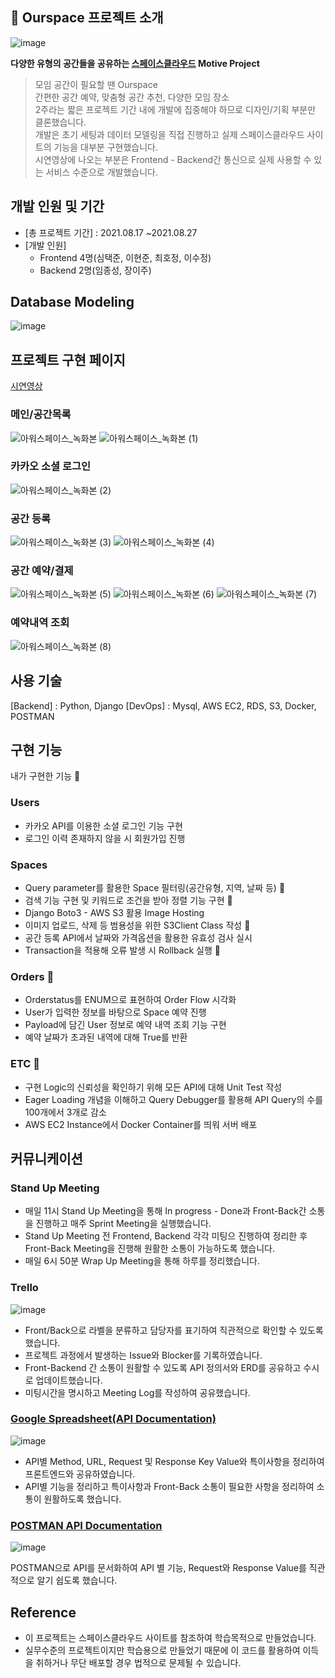 ## 🏢 Ourspace 프로젝트 소개

![image](https://user-images.githubusercontent.com/84963683/136652854-a3acdc49-1684-4134-bcfa-de7396fa173d.png)

**다양한 유형의 공간들을 공유하는 [스페이스클라우드](https://www.spacecloud.kr/) Motive Project**

> 모임 공간이 필요할 땐 Ourspace<br/>
> 간편한 공간 예약, 맞춤형 공간 추천, 다양한 모임 장소<br/>
> 2주라는 짧은 프로젝트 기간 내에 개발에 집중해야 하므로 디자인/기획 부분만 클론했습니다.   
> 개발은 초기 세팅과 데이터 모델링을 직접 진행하고 실제 스페이스클라우드 사이트의 기능을 대부분 구현했습니다.   
> 시연영상에 나오는 부분은 Frontend - Backend간 통신으로 실제 사용할 수 있는 서비스 수준으로 개발했습니다.  
 
## 개발 인원 및 기간
- [총 프로젝트 기간] : 2021.08.17 ~2021.08.27
- [개발 인원] 
  - Frontend 4명(심택준, 이현준, 최호정, 이수정)
  - Backend 2명(임종성, 장이주)

## Database Modeling

![image](https://user-images.githubusercontent.com/84963683/136653023-f4fa0b5c-9a8f-4e52-a2b4-0476a2ee6761.png)

## 프로젝트 구현 페이지

[시연영상](https://www.youtube.com/watch?v=8b4LgFIEaCk&ab_channel=TaekjunSim)

### 메인/공간목록

![아워스페이스_녹화본](https://user-images.githubusercontent.com/84963683/136654713-4d85ac2c-019a-4c26-aa46-ba5a2fe3fc43.gif)
![아워스페이스_녹화본 (1)](https://user-images.githubusercontent.com/84963683/136654768-29398d80-2502-4c9c-bff4-1e36e4f9776f.gif)

### 카카오 소셜 로그인

![아워스페이스_녹화본 (2)](https://user-images.githubusercontent.com/84963683/136654810-232792c4-4ab1-4479-b20e-4baba445abf5.gif)

### 공간 등록 

![아워스페이스_녹화본 (3)](https://user-images.githubusercontent.com/84963683/136654858-dcc7c58f-7455-4145-8633-eaf27da8c526.gif)
![아워스페이스_녹화본 (4)](https://user-images.githubusercontent.com/84963683/136654861-49f0d23a-dbed-4845-b6e9-9f305677c1cc.gif)

### 공간 예약/결제

![아워스페이스_녹화본 (5)](https://user-images.githubusercontent.com/84963683/136654946-c8911a24-fbbe-422e-82f2-3f659b1e71bd.gif)
![아워스페이스_녹화본 (6)](https://user-images.githubusercontent.com/84963683/136654953-d4e67297-a9fa-4f8f-9a65-24b53252a383.gif)
![아워스페이스_녹화본 (7)](https://user-images.githubusercontent.com/84963683/136654956-015f6b32-7792-47d4-b752-450d368125bc.gif)

### 예약내역 조회

![아워스페이스_녹화본 (8)](https://user-images.githubusercontent.com/84963683/136655023-aa7c72ab-4bbd-4dbf-a8ac-88cb196a6024.gif)

## 사용 기술

[Backend] : Python, Django
[DevOps] : Mysql, AWS EC2, RDS, S3, Docker, POSTMAN

## 구현 기능

내가 구현한 기능 🙌

### Users

- 카카오 API를 이용한 소셜 로그인 기능 구현
- 로그인 이력 존재하지 않을 시 회원가입 진행

### Spaces

- Query parameter를 활용한 Space 필터링(공간유형, 지역, 날짜 등) 🙌
- 검색 기능 구현 및 키워드로 조건을 받아 정렬 기능 구현 🙌
- Django Boto3 - AWS S3 활용 Image Hosting 
- 이미지 업로드, 삭제 등 범용성을 위한 S3Client Class 작성 🙌
- 공간 등록 API에서 날짜와 가격옵션을 활용한 유효성 검사 실시
- Transaction을 적용해 오류 발생 시 Rollback 실행 🙌

### Orders 🙌

- Orderstatus를 ENUM으로 표현하여 Order Flow 시각화
- User가 입력한 정보를 바탕으로 Space 예약 진행
- Payload에 담긴 User 정보로 예약 내역 조회 기능 구현
- 예약 날짜가 초과된 내역에 대해 True를 반환

### ETC 🙌

- 구현 Logic의 신뢰성을 확인하기 위해 모든 API에 대해 Unit Test 작성
- Eager Loading 개념을 이해하고 Query Debugger를 활용해 API Query의 수를 100개에서 3개로 감소
- AWS EC2 Instance에서 Docker Container를 띄워 서버 배포

## 커뮤니케이션

### Stand Up Meeting

- 매일 11시 Stand Up Meeting을 통해 In progress - Done과 Front-Back간 소통을 진행하고 매주 Sprint Meeting을 실행했습니다.
- Stand Up Meeting 전 Frontend, Backend 각각 미팅으 진행하여 정리한 후 Front-Back Meeting을 진행해 원활한 소통이 가능하도록 했습니다.
- 매일 6시 50분 Wrap Up Meeting을 통해 하루를 정리했습니다.

### Trello

![image](https://user-images.githubusercontent.com/84963683/136654371-47765fc7-09a3-4ca5-9403-368cdb8df626.png)

- Front/Back으로 라벨을 분류하고 담당자를 표기하여 직관적으로 확인할 수 있도록 했습니다.
- 프로젝트 과정에서 발생하는 Issue와 Blocker를 기록하였습니다.
- Front-Backend 간 소통이 원활할 수 있도록 API 정의서와 ERD를 공유하고 수시로 업데이트했습니다.
- 미팅시간을 명시하고 Meeting Log를 작성하여 공유했습니다.

### [Google Spreadsheet(API Documentation)](https://docs.google.com/spreadsheets/d/1vL21nq75g_9duQGF6-2D2S7D91lnT9BbnlBwiJTuubY/edit?usp=sharing)

![image](https://user-images.githubusercontent.com/84963683/136654510-2f3b802a-fde5-4c4e-9331-2f0739f3a87a.png)

- API별 Method, URL, Request 및 Response Key Value와 특이사항을 정리하여 프론트엔드와 공유하였습니다.
- API별 기능을 정리하고 특이사항과 Front-Back 소통이 필요한 사항을 정리하여 소통이 원활하도록 했습니다.

### [POSTMAN API Documentation](https://documenter.getpostman.com/view/16843754/TzzGJZQ8)

![image](https://user-images.githubusercontent.com/84963683/136654578-6529565e-aec5-4c49-bfe0-1cd9d6eb651a.png)

POSTMAN으로 API를 문서화하여 API 별 기능, Request와 Response Value를 직관적으로 알기 쉽도록 했습니다.

## Reference

- 이 프로젝트는 스페이스클라우드 사이트를 참조하여 학습목적으로 만들었습니다.
- 실무수준의 프로젝트이지만 학습용으로 만들었기 때문에 이 코드를 활용하여 이득을 취하거나 무단 배포할 경우 법적으로 문제될 수 있습니다.

